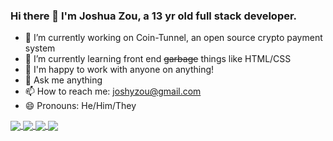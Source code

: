 ### Hi there 👋 I'm Joshua Zou, a 13 yr old full stack developer.


- 🔭 I’m currently working on Coin-Tunnel, an open source crypto payment system
- 🌱 I’m currently learning front end ~~garbage~~ things like HTML/CSS
- 👯 I'm happy to work with anyone on anything!
- 💬 Ask me anything
- 📫 How to reach me: joshyzou@gmail.com
- 😄 Pronouns: He/Him/They

<a href="https://github.com/Joshua-Zou/">
  <img align="center" src="https://github-readme-stats.vercel.app/api/top-langs/?username=Joshua-Zou&langs_count=3" />
</a>
<a href="https://github.com/anuraghazra/convoychat">
  <img align="center" src="https://github-readme-stats.vercel.app/api?username=Joshua-Zou" />
</a>
<a href="https://github.com/Joshua-Zou">
  <img align="center" src="https://github-readme-stats.vercel.app/api/wakatime?username=Joshua_Zou"/>
</a>
<a href="https://github.com/Joshua-Zou/Coin-Tunnel">
  <img align="center" src="https://github-readme-stats.vercel.app/api/pin/?username=Joshua-Zou&repo=Coin-Tunnel" />
</a>
